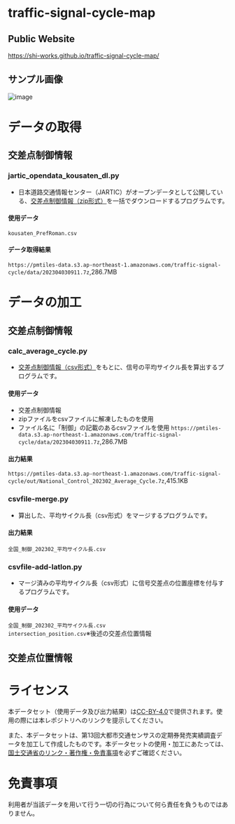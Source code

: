 # traffic-signal-cycle-map
## Public Website
https://shi-works.github.io/traffic-signal-cycle-map/
## サンプル画像
![image](https://user-images.githubusercontent.com/71203808/232997203-c44e3aab-d648-4be7-97bd-b635d3eaedb2.png)

# データの取得
## 交差点制御情報
### jartic_opendata_kousaten_dl.py
- 日本道路交通情報センター（JARTIC）がオープンデータとして公開している、[交差点制御情報（zip形式）](https://www.jartic.or.jp/)を一括でダウンロードするプログラムです。
#### 使用データ  
`kousaten_PrefRoman.csv`
#### データ取得結果  
`https://pmtiles-data.s3.ap-northeast-1.amazonaws.com/traffic-signal-cycle/data/202304030911.7z`,286.7MB

# データの加工
## 交差点制御情報
### calc_average_cycle.py
- [交差点制御情報（csv形式）](https://www.jartic.or.jp/)をもとに、信号の平均サイクル長を算出するプログラムです。
#### 使用データ
- 交差点制御情報
- zipファイルをcsvファイルに解凍したものを使用
- ファイル名に「制御」の記載のあるcsvファイルを使用
`https://pmtiles-data.s3.ap-northeast-1.amazonaws.com/traffic-signal-cycle/data/202304030911.7z`,286.7MB
#### 出力結果  
`https://pmtiles-data.s3.ap-northeast-1.amazonaws.com/traffic-signal-cycle/out/National_Control_202302_Average_Cycle.7z`,415.1KB

### csvfile-merge.py
- 算出した、平均サイクル長（csv形式）をマージするプログラムです。
#### 出力結果  
`全国_制御_202302_平均サイクル長.csv`

### csvfile-add-latlon.py
- マージ済みの平均サイクル長（csv形式）に信号交差点の位置座標を付与するプログラムです。
#### 使用データ  
`全国_制御_202302_平均サイクル長.csv`  
`intersection_position.csv`※後述の交差点位置情報

## 交差点位置情報

# ライセンス
本データセット（使用データ及び出力結果）は[CC-BY-4.0](https://github.com/shi-works/traffic-accident-pmtiles/blob/main/LICENSE)で提供されます。使用の際には本レポジトリへのリンクを提示してください。

また、本データセットは、第13回大都市交通センサスの定期券発売実績調査データを加工して作成したものです。本データセットの使用・加工にあたっては、[国土交通省のリンク・著作権・免責事項](https://www.mlit.go.jp/link.html)を必ずご確認ください。

# 免責事項
利用者が当該データを用いて行う一切の行為について何ら責任を負うものではありません。
